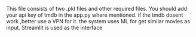 This file consists of two .pkl files and other required files.
You should add your api key of tmdb in the app.py where mentioned.
if the tmdb dosent work ,better use a VPN for it. 
the system uses  ML for get similar movies as input.
Streamlit is used as the interface 
